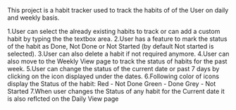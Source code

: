 This project is a habit tracker used to track the habits of of the User on daily and weekly basis.

1.User can select the already existing habits to track or can add a custom habit by typing the the textbox area.
2.User has a feature to mark the status of the habit as Done, Not Done or Not Started (by default Not started is selected).
3.User can also delete a habit if not required anymore.
4.User can also move to the Weekly View page to track the status of habits for the past week.
5.User can change the status of the current date or past 7 days by clicking on the icon displayed under the dates.
6.Following color of icons display the Status of the habit:
Red - Not Done
Green - Done
Grey - Not Started
7.When user changes the Status of any habit for the Current date it is also reflcted on the Daily View page